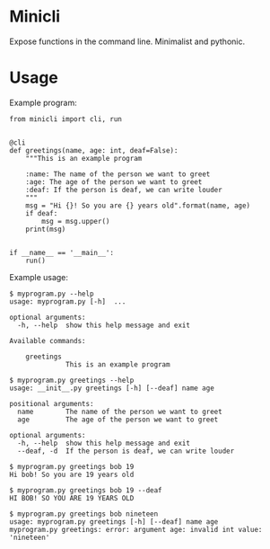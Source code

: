 # Minicli

Expose functions in the command line. Minimalist and pythonic.


# Usage

Example program:

    from minicli import cli, run


    @cli
    def greetings(name, age: int, deaf=False):
        """This is an example program

        :name: The name of the person we want to greet
        :age: The age of the person we want to greet
        :deaf: If the person is deaf, we can write louder
        """
        msg = "Hi {}! So you are {} years old".format(name, age)
        if deaf:
            msg = msg.upper()
        print(msg)


    if __name__ == '__main__':
        run()

Example usage:

    $ myprogram.py --help
    usage: myprogram.py [-h]  ...

    optional arguments:
      -h, --help  show this help message and exit

    Available commands:

        greetings
                  This is an example program

    $ myprogram.py greetings --help
    usage: __init__.py greetings [-h] [--deaf] name age

    positional arguments:
      name        The name of the person we want to greet
      age         The age of the person we want to greet

    optional arguments:
      -h, --help  show this help message and exit
      --deaf, -d  If the person is deaf, we can write louder

    $ myprogram.py greetings bob 19
    Hi bob! So you are 19 years old

    $ myprogram.py greetings bob 19 --deaf
    HI BOB! SO YOU ARE 19 YEARS OLD

    $ myprogram.py greetings bob nineteen
    usage: myprogram.py greetings [-h] [--deaf] name age
    myprogram.py greetings: error: argument age: invalid int value: 'nineteen'
